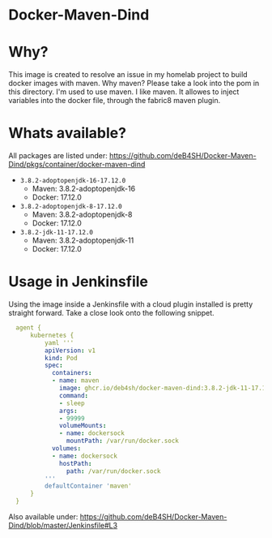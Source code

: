 Docker-Maven-Dind
====

# Why?
This image is created to resolve an issue in my homelab project to build docker images with maven. Why maven?
Please take a look into the pom in this directory. I'm used to use maven. I like maven. It allowes to inject variables into the docker file, through the fabric8 maven plugin.


# Whats available?
All packages are listed under: https://github.com/deB4SH/Docker-Maven-Dind/pkgs/container/docker-maven-dind

* ``3.8.2-adoptopenjdk-16-17.12.0``
    * Maven: 3.8.2-adoptopenjdk-16
    * Docker: 17.12.0
* ``3.8.2-adoptopenjdk-8-17.12.0``
    * Maven: 3.8.2-adoptopenjdk-8
    * Docker: 17.12.0
* ``3.8.2-jdk-11-17.12.0``
    * Maven: 3.8.2-adoptopenjdk-11
    * Docker: 17.12.0
  
# Usage in Jenkinsfile
Using the image inside a Jenkinsfile with a cloud plugin installed is pretty straight forward. Take a close look onto the following snippet.

````yaml
  agent {
      kubernetes {
          yaml '''
          apiVersion: v1
          kind: Pod
          spec:
            containers:
            - name: maven
              image: ghcr.io/deb4sh/docker-maven-dind:3.8.2-jdk-11-17.12.0
              command:
              - sleep
              args:
              - 99999
              volumeMounts:
              - name: dockersock
                mountPath: /var/run/docker.sock
            volumes:
            - name: dockersock
              hostPath:
                path: /var/run/docker.sock
          '''
          defaultContainer 'maven'
      }
  }
````
Also available under: https://github.com/deB4SH/Docker-Maven-Dind/blob/master/Jenkinsfile#L3